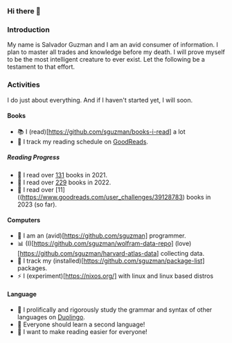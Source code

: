 ### Hi there 👋

### Introduction
My name is Salvador Guzman and I am an avid consumer of information. I plan to master all trades and knowledge before my death. I will prove myself to be the most intelligent creature to ever exist. Let the following be a testament to that effort.

### Activities
I do just about everything. And if I haven't started yet, I will soon. 
#### Books
- 📚 I (read)[https://github.com/sguzman/books-i-read] a lot
- 📒 I track my reading schedule on [GoodReads](https://www.goodreads.com/user/show/58613987-salvador-guzman).
##### Reading Progress
- 🧠 I read over [131](https://www.goodreads.com/user_challenges/28170883) books in 2021.
- 🧠 I read over [229](https://www.goodreads.com/user_challenges/33451118) books in 2022.
- 🧠 I read over [11]((https://www.goodreads.com/user_challenges/39128783) books in 2023 (so far).

#### Computers
- 🔭 I am an (avid)[https://github.com/sguzman] programmer.
- 📊 (I)[https://github.com/sguzman/wolfram-data-repo] (love)[https://github.com/sguzman/harvard-atlas-data] collecting data.
- 🌱 I track my (installed)[https://github.com/sguzman/package-list] packages.
- ⚡ I (experiment)[https://nixos.org/] with linux and linux based distros

#### Language
- 🦉 I prolifically and rigorously study the grammar and syntax of other languages on [Duolingo](https://www.duolingo.com/profile/its_me_sguzman).
- 📝 Everyone should learn a second language!
- 🙌 I want to make reading easier for everyone!
